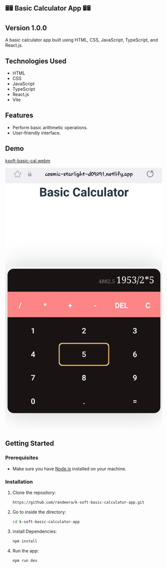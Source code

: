## 🖩🖩 Basic Calculator App 🖩🖩

## Version 1.0.0

A basic calculator app built using HTML, CSS, JavaScript, TypeScript, and React.js.

## Technologies Used

- HTML
- CSS
- JavaScript
- TypeScript
- React.js
- Vite

## Features

- Perform basic arithmetic operations.
- User-friendly interface.

## Demo

[ksoft-basic-cal.webm](..%2F..%2F..%2F..%2F..%2FVideos%2FScreencasts%2Fksoft-basic-cal.webm)

![img.png](img.png)

## Getting Started

### Prerequisites

- Make sure you have [Node.js](https://nodejs.org/) installed on your machine.

### Installation

1. Clone the repository:

   ```bash
   https://github.com/randeera/k-soft-basic-calculator-app.git

2. Go to inside the directory:

   ```bash
   cd k-soft-basic-calculator-app

3. install Dependencies:

   ```bash
   npm install

4. Run the app:

   ```bash
   npm run dev